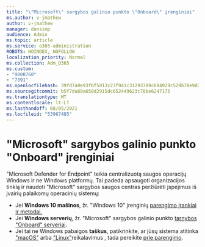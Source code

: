 ```yaml
---
title: "\"Microsoft\" sargybos galinio punkto \"Onboard\" įrenginiai"
ms.author: v-jmathew
author: v-jmathew
manager: dansimp
audience: Admin
ms.topic: article
ms.service: o365-administration
ROBOTS: NOINDEX, NOFOLLOW
localization_priority: Normal
ms.collection: Adm_O365
ms.custom:
- "9000760"
- "7391"
ms.openlocfilehash: 39fd7a0e93fbf5d13c23f941c31293789c694929c529b70e9d2a9558dc3f2874
ms.sourcegitcommit: b5f7da89a650d2915dc652449623c78be6247175
ms.translationtype: MT
ms.contentlocale: lt-LT
ms.lasthandoff: 08/05/2021
ms.locfileid: "53967485"
---
```

# <a name="onboard-devices-to-microsoft-defender-for-endpoint"></a>"Microsoft" sargybos galinio punkto "Onboard" įrenginiai

"Microsoft Defender for Endpoint" teikia centralizuotą saugos operacijų Windows ir ne Windows platformų. Tai padeda apsaugoti organizacijos tinklą ir naudoti "Microsoft" sargybos saugos centras peržiūrėti įspėjimus iš įvairių palaikomų operacinių sistemų:

- Jei **Windows 10 mašinos**, žr. "Windows 10" įrenginių [parengimo įrankiai ir metodai.](https://go.microsoft.com/fwlink/?linkid=2143460)
- Jei **Windows serverių**, žr. "Microsoft" sargybos galinio punkto [tarnybos "Onboard" serveriai](https://go.microsoft.com/fwlink/?linkid=2143627).
- Jei tai ne Windows pabaigos **taškus**, patikrinkite, ar jūsų sistema atitinka ["macOS"](https://go.microsoft.com/fwlink/?linkid=2143461) arba ["Linux"](https://go.microsoft.com/fwlink/?linkid=2143462)reikalavimus , tada pereikite [prie parengimo](https://go.microsoft.com/fwlink/?linkid=2143628).

